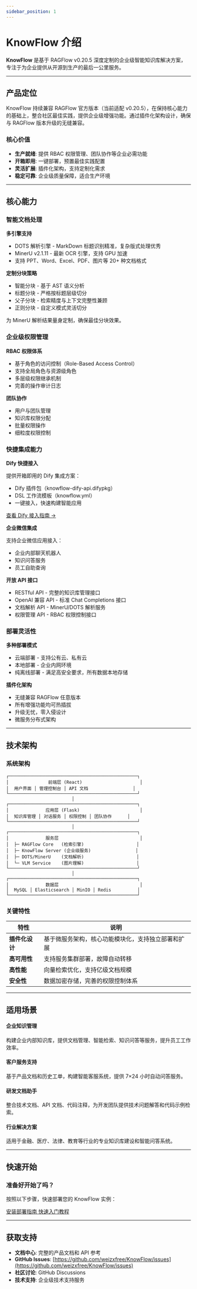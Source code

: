 ```yaml
---
sidebar_position: 1
---
```


# KnowFlow 介绍

**KnowFlow** 是基于 RAGFlow v0.20.5 深度定制的企业级智能知识库解决方案，专注于为企业提供从开源到生产的最后一公里服务。

---

## 产品定位

KnowFlow 持续兼容 RAGFlow 官方版本（当前适配 v0.20.5），在保持核心能力的基础上，整合社区最佳实践，提供企业级增强功能。通过插件化架构设计，确保与 RAGFlow 版本升级的无缝兼容。

### 核心价值

- **生产就绪**: 提供 RBAC 权限管理、团队协作等企业必需功能
- **开箱即用**: 一键部署，预置最佳实践配置
- **灵活扩展**: 插件化架构，支持定制化需求
- **稳定可靠**: 企业级质量保障，适合生产环境

---

## 核心能力

### 智能文档处理

<div className="margin-bottom--md">

**多引擎支持**
- DOTS 解析引擎 - MarkDown 标题识别精准，复杂版式处理优秀
- MinerU v2.1.11 - 最新 OCR 引擎，支持 GPU 加速
- 支持 PPT、Word、Excel、PDF、图片等 20+ 种文档格式

**定制分块策略**
- 智能分块 - 基于 AST 语义分析
- 标题分块 - 严格按标题层级切分
- 父子分块 - 检索精度与上下文完整性兼顾
- 正则分块 - 自定义模式灵活切分

为 MinerU 解析结果量身定制，确保最佳分块效果。

</div>

### 企业级权限管理

<div className="margin-bottom--md">

**RBAC 权限体系**
- 基于角色的访问控制（Role-Based Access Control）
- 支持全局角色与资源级角色
- 多层级权限继承机制
- 完善的操作审计日志

**团队协作**
- 用户与团队管理
- 知识库权限分配
- 批量权限操作
- 细粒度权限控制

</div>

### 快捷集成能力

<div className="margin-bottom--md">

**Dify 快捷接入**

提供开箱即用的 Dify 集成方案：
- Dify 插件包（knowflow-dify-api.difypkg）
- DSL 工作流模板（knowflow.yml）
- 一键接入，快速构建智能应用

[查看 Dify 接入指南 →](./产品使用/dfy)

**企业微信集成**

支持企业微信应用接入：
- 企业内部聊天机器人
- 知识问答服务
- 员工自助查询

**开放 API 接口**
- RESTful API - 完整的知识库管理接口
- OpenAI 兼容 API - 标准 Chat Completions 接口
- 文档解析 API - MinerU/DOTS 解析服务
- 权限管理 API - RBAC 权限控制接口

</div>

### 部署灵活性

<div className="margin-bottom--md">

**多种部署模式**
- 云端部署 - 支持公有云、私有云
- 本地部署 - 企业内网环境
- 纯离线部署 - 满足高安全要求，所有数据本地存储

**插件化架构**
- 无缝兼容 RAGFlow 任意版本
- 所有增强功能均可热插拔
- 升级无忧，零入侵设计
- 微服务分布式架构

</div>

---

## 技术架构

### 系统架构

```
┌─────────────────────────────────────────────────┐
│               前端层 (React)                      │
│  用户界面 │ 管理控制台 │ API 文档                 │
└─────────────────────────────────────────────────┘
                         │
┌─────────────────────────────────────────────────┐
│              应用层 (Flask)                       │
│  知识库管理 │ 对话服务 │ 权限控制 │ 团队协作      │
└─────────────────────────────────────────────────┘
                         │
┌─────────────────────────────────────────────────┐
│              服务层                               │
│  ├─ RAGFlow Core   (检索引擎)                    │
│  ├─ KnowFlow Server (企业级服务)                 │
│  ├─ DOTS/MinerU    (文档解析)                    │
│  └─ VLM Service    (图片理解)                    │
└─────────────────────────────────────────────────┘
                         │
┌─────────────────────────────────────────────────┐
│              数据层                               │
│  MySQL │ Elasticsearch │ MinIO │ Redis          │
└─────────────────────────────────────────────────┘
```

### 关键特性

| 特性 | 说明 |
|------|------|
| **插件化设计** | 基于微服务架构，核心功能模块化，支持独立部署和扩展 |
| **高可用性** | 支持服务集群部署，故障自动转移 |
| **高性能** | 向量检索优化，支持亿级文档规模 |
| **安全性** | 数据加密存储，完善的权限控制体系 |

---

## 适用场景

<div className="row margin-bottom--lg">
  <div className="col col--6">
    <div className="card margin-bottom--md">
      <div className="card__header">
        <h4>企业知识管理</h4>
      </div>
      <div className="card__body">
        <p>构建企业内部知识库，提供文档管理、智能检索、知识问答等服务，提升员工工作效率。</p>
      </div>
    </div>
  </div>
  <div className="col col--6">
    <div className="card margin-bottom--md">
      <div className="card__header">
        <h4>客户服务支持</h4>
      </div>
      <div className="card__body">
        <p>基于产品文档和历史工单，构建智能客服系统，提供 7×24 小时自动问答服务。</p>
      </div>
    </div>
  </div>
</div>

<div className="row margin-bottom--lg">
  <div className="col col--6">
    <div className="card margin-bottom--md">
      <div className="card__header">
        <h4>研发文档助手</h4>
      </div>
      <div className="card__body">
        <p>整合技术文档、API 文档、代码注释，为开发团队提供技术问题解答和代码示例检索。</p>
      </div>
    </div>
  </div>
  <div className="col col--6">
    <div className="card margin-bottom--md">
      <div className="card__header">
        <h4>行业解决方案</h4>
      </div>
      <div className="card__body">
        <p>适用于金融、医疗、法律、教育等行业的专业知识库建设和智能问答系统。</p>
      </div>
    </div>
  </div>
</div>

---

## 快速开始

<div className="hero shadow--lw margin-bottom--lg" style={{padding: '2rem', borderRadius: '8px', background: 'var(--ifm-color-emphasis-100)'}}>
  <div className="container">
    <h3>准备好开始了吗？</h3>
    <p>按照以下步骤，快速部署您的 KnowFlow 实例：</p>
    <div className="margin-top--md">
      <a className="button button--primary button--lg margin-right--md" href="./installation">
        安装部署指南
      </a>
      <a className="button button--secondary button--lg" href="./产品使用/quick-start">
        快速入门教程
      </a>
    </div>
  </div>
</div>

---

## 获取支持

- **文档中心**: 完整的产品文档和 API 参考
- **GitHub Issues**: [https://github.com/weizxfree/KnowFlow/issues](https://github.com/weizxfree/KnowFlow/issues)
- **社区讨论**: GitHub Discussions
- **技术支持**: 企业级技术支持服务


